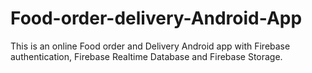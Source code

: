 # Food-order-delivery-Android-App
This is an online Food order and Delivery Android app with Firebase authentication, Firebase Realtime Database and Firebase Storage.
